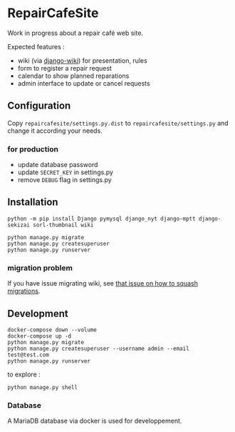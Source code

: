 # RepairCafeSite

Work in progress about a repair café web site.

Expected features :

  - wiki (via [django-wiki](https://github.com/django-wiki/django-wiki)) for presentation, rules
  - form to register a repair request
  - calendar to show planned reparations
  - admin interface to update or cancel requests


## Configuration

Copy `repaircafesite/settings.py.dist` to `repaircafesite/settings.py` and change it according your needs.


### for production

 - update database password
 - update `SECRET_KEY` in settings.py
 - remove `DEBUG` flag in settings.py


## Installation

    python -m pip install Django pymysql django_nyt django-mptt django-sekizai sorl-thumbnail wiki

    python manage.py migrate
    python manage.py createsuperuser
    python manage.py runserver

### migration problem

If you have issue migrating wiki, see [that issue on how to squash migrations](https://github.com/django-wiki/django-wiki/issues/1147).


## Development


    docker-compose down --volume
    docker-compose up -d
    python manage.py migrate
    python manage.py createsuperuser --username admin --email test@test.com
    python manage.py runserver

to explore :

    python manage.py shell


### Database

A MariaDB database via docker is used for developpement.
